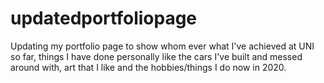 # updatedportfoliopage

Updating my portfolio page to show whom ever what I've achieved at UNI so far, things I have done personally like the cars I've built and messed around with, art that I like and the hobbies/things I do now in 2020.
